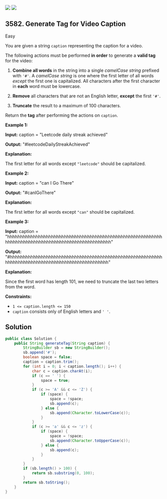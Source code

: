 [![](https://img.shields.io/github/stars/javadev/LeetCode-in-Java?label=Stars&style=flat-square)](https://github.com/javadev/LeetCode-in-Java)
[![](https://img.shields.io/github/forks/javadev/LeetCode-in-Java?label=Fork%20me%20on%20GitHub%20&style=flat-square)](https://github.com/javadev/LeetCode-in-Java/fork)

## 3582\. Generate Tag for Video Caption

Easy

You are given a string `caption` representing the caption for a video.

The following actions must be performed **in order** to generate a **valid tag** for the video:

1.  **Combine all words** in the string into a single _camelCase string_ prefixed with `'#'`. A _camelCase string_ is one where the first letter of all words _except_ the first one is capitalized. All characters after the first character in **each** word must be lowercase.
    
2.  **Remove** all characters that are not an English letter, **except** the first `'#'`.
    
3.  **Truncate** the result to a maximum of 100 characters.
    

Return the **tag** after performing the actions on `caption`.

**Example 1:**

**Input:** caption = "Leetcode daily streak achieved"

**Output:** "#leetcodeDailyStreakAchieved"

**Explanation:**

The first letter for all words except `"leetcode"` should be capitalized.

**Example 2:**

**Input:** caption = "can I Go There"

**Output:** "#canIGoThere"

**Explanation:**

The first letter for all words except `"can"` should be capitalized.

**Example 3:**

**Input:** caption = "hhhhhhhhhhhhhhhhhhhhhhhhhhhhhhhhhhhhhhhhhhhhhhhhhhhhhhhhhhhhhhhhhhhhhhhhhhhhhhhhhhhhhhhhhhhhhhhhhhhhh"

**Output:** "#hhhhhhhhhhhhhhhhhhhhhhhhhhhhhhhhhhhhhhhhhhhhhhhhhhhhhhhhhhhhhhhhhhhhhhhhhhhhhhhhhhhhhhhhhhhhhhhhhhh"

**Explanation:**

Since the first word has length 101, we need to truncate the last two letters from the word.

**Constraints:**

*   `1 <= caption.length <= 150`
*   `caption` consists only of English letters and `' '`.

## Solution

```java
public class Solution {
    public String generateTag(String caption) {
        StringBuilder sb = new StringBuilder();
        sb.append('#');
        boolean space = false;
        caption = caption.trim();
        for (int i = 0; i < caption.length(); i++) {
            char c = caption.charAt(i);
            if (c == ' ') {
                space = true;
            }
            if (c >= 'A' && c <= 'Z') {
                if (space) {
                    space = !space;
                    sb.append(c);
                } else {
                    sb.append(Character.toLowerCase(c));
                }
            }
            if (c >= 'a' && c <= 'z') {
                if (space) {
                    space = !space;
                    sb.append(Character.toUpperCase(c));
                } else {
                    sb.append(c);
                }
            }
        }
        if (sb.length() > 100) {
            return sb.substring(0, 100);
        }
        return sb.toString();
    }
}
```